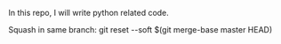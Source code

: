 In this repo, I will write python related code.

Squash in same branch:
git reset --soft $(git merge-base master HEAD)